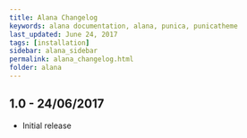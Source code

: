 ```yaml
---
title: Alana Changelog
keywords: alana documentation, alana, punica, punicatheme
last_updated: June 24, 2017
tags: [installation]
sidebar: alana_sidebar
permalink: alana_changelog.html
folder: alana
---
```


## 1.0 - 24/06/2017
* Initial release
